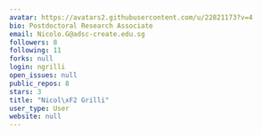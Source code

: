 ```yaml
---
avatar: https://avatars2.githubusercontent.com/u/22821173?v=4
bio: Postdoctoral Research Associate
email: Nicolo.G@adsc-create.edu.sg
followers: 8
following: 11
forks: null
login: ngrilli
open_issues: null
public_repos: 8
stars: 3
title: "Nicol\xF2 Grilli"
user_type: User
website: null
---
```

